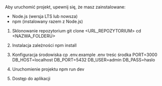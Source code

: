 Aby uruchomić projekt, upewnij się, że masz zainstalowane:
- Node.js (wersja LTS lub nowsza)
- npm (instalowany razem z Node.js)

1) Sklonowanie repozytorium
git clone <URL_REPOZYTORIUM>
cd <NAZWA_FOLDERU>

2) Instalacja zależności
npm install

3) Konfiguracja środowiska
cp .env.example .env
treśc środka
PORT=3000
DB_HOST=localhost
DB_PORT=5432
DB_USER=admin
DB_PASS=haslo

4) Uruchomienie projektu
npm run dev

5) Dostęp do aplikacji
